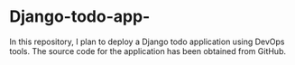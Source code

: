 # Django-todo-app-
In this repository, I plan to deploy a Django todo application using DevOps tools. The source code for the application has been obtained from GitHub.
